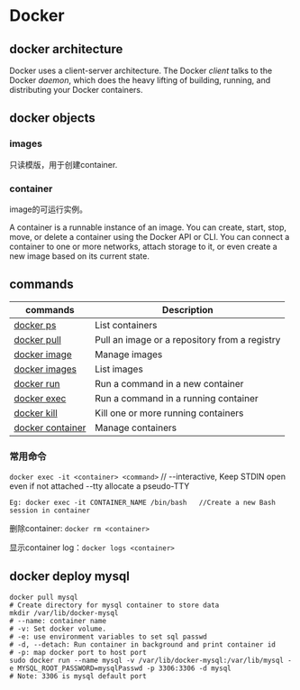 # Docker

## docker architecture

Docker uses a client-server architecture. The Docker *client* talks to the Docker *daemon*, which does the heavy lifting of building, running, and distributing your Docker containers. 

## docker objects

### images

只读模版，用于创建container.

### container

image的可运行实例。

A container is a runnable instance of an image. You can create, start, stop, move, or delete a container using the Docker API or CLI. You can connect a container to one or more networks, attach storage to it, or even create a new image based on its current state.

## commands

| commands | Description |
| ------------------------------------------------------------ | --------------------------------------------- |
| [docker ps](https://docs.docker.com/engine/reference/commandline/ps/) | List containers                               |
| [docker pull](https://docs.docker.com/engine/reference/commandline/pull/) | Pull an image or a repository from a registry |
| [docker image](https://docs.docker.com/engine/reference/commandline/image/) | Manage images |
| [docker images](https://docs.docker.com/engine/reference/commandline/images/) | List images   |
| [docker run](https://docs.docker.com/engine/reference/commandline/run/) | Run a command in a new container |
| [docker exec](https://docs.docker.com/engine/reference/commandline/exec/) | Run a command in a running container |                   |
| [docker kill](https://docs.docker.com/engine/reference/commandline/kill/) | Kill one or more running containers |
| [docker container](https://docs.docker.com/engine/reference/commandline/container/) | Manage containers |

### 常用命令

`docker exec -it <container> <command>`	// --interactive, Keep STDIN open even if not attached	--tty allocate a pseudo-TTY

`Eg: docker exec -it CONTAINER_NAME /bin/bash 	//Create a new Bash session in container`

删除container: `docker rm <container>`

显示container log：`docker logs <container>`



## docker deploy mysql

```
docker pull mysql
# Create directory for mysql container to store data
mkdir /var/lib/docker-mysql
# --name: container name
# -v: Set docker volume. 
# -e: use environment variables to set sql passwd
# -d, --detach: Run container in background and print container id
# -p: map docker port to host port
sudo docker run --name mysql -v /var/lib/docker-mysql:/var/lib/mysql -e MYSQL_ROOT_PASSWORD=mysqlPasswd -p 3306:3306 -d mysql
# Note: 3306 is mysql default port
```



